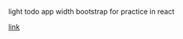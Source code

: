 light todo app width bootstrap for practice in react

[link](https://quizzical-pike-5ba7da.netlify.com/)
